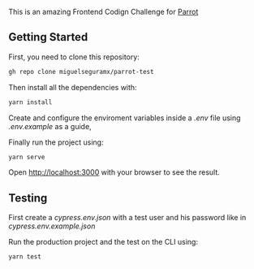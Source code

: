 This is an amazing Frontend Codign Challenge for [Parrot](https://parrotsoftware.io/)

## Getting Started

First, you need to clone this repository:

```bash
gh repo clone miguelseguramx/parrot-test
```

Then install all the dependencies with:

```bash
yarn install
```

Create and configure the enviroment variables inside a *.env* file using *.env.example* as a guide, 

Finally run the project using:

```bash
yarn serve
```

Open [http://localhost:3000](http://localhost:3000) with your browser to see the result.

## Testing

First create a *cypress.env.json* with a test user and his password like in *cypress.env.example.json*

Run the production project and the test on the CLI using:

```bash
yarn test
```
